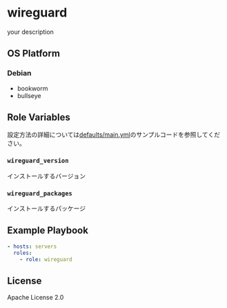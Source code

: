 wireguard
=================

your description

OS Platform
-----------------

### Debian

- bookworm
- bullseye

Role Variables
--------------

設定方法の詳細については[defaults/main.yml](defaults/main.yml)のサンプルコードを参照してください。

### `wireguard_version`

インストールするバージョン

### `wireguard_packages`

インストールするパッケージ

Example Playbook
--------------

```yaml
- hosts: servers
  roles:
    - role: wireguard
```

License
--------------

Apache License 2.0
